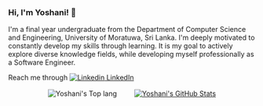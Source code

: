 ### Hi, I'm Yoshani! 👋

I'm a final year undergraduate from the Department of Computer Science and Engineering, University of Moratuwa, Sri Lanka. I'm deeply motivated to constantly develop my skills through learning. It is my goal to actively explore diverse knowledge fields, while developing myself professionally as a Software Engineer.

Reach me through [![Linkedin](https://i.stack.imgur.com/gVE0j.png) LinkedIn](https://www.linkedin.com/in/yoshani-ranaweera/)

<!--
**Yoshani/Yoshani** is a ✨ _special_ ✨ repository because its `README.md` (this file) appears on your GitHub profile.

Here are some ideas to get you started:

- 🔭 I’m currently working on ...
- 🌱 I’m currently learning ...
- 👯 I’m looking to collaborate on ...
- 🤔 I’m looking for help with ...
- 💬 Ask me about ...
- 📫 How to reach me: ...
- 😄 Pronouns: ...
- ⚡ Fun fact: ...
-->

<p align="center">
 <img align="center" src="https://github-readme-stats.vercel.app/api/top-langs/?username=Yoshani&show_icons=true&theme=radical&count_private=true&hide=Jupyter Notebook&langs_count=7" alt="Yoshani's Top lang" />
 </a>
&nbsp; &nbsp; &nbsp; &nbsp;
<a href="https://github.com/Yoshani">
  <img align="center" src="https://github-readme-stats.vercel.app/api?username=Yoshani&show_icons=true&theme=merko&count_private=true" alt="Yoshani's GitHub Stats" />
</a>
</p>
